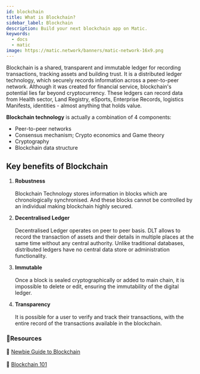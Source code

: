 ```yaml
---
id: blockchain
title: What is Blockchain?
sidebar_label: Blockchain
description: Build your next blockchain app on Matic.
keywords:
  - docs
  - matic
image: https://matic.network/banners/matic-network-16x9.png 
---
```


Blockchain is a shared, transparent and immutable ledger for recording transactions, tracking assets and building trust. It is a distributed ledger technology, which securely records information across a peer-to-peer network. Although it was created for financial service, blockchain's potential lies far beyond cryptocurrency. These ledgers can record data from Health sector, Land Registry, eSports, Enterprise Records, logistics Manifests, identities - almost anything that holds value.

**Blockchain technology** is actually a combination of 4 components:

- Peer-to-peer networks
- Consensus mechanism; Crypto economics and Game theory
- Cryptography
- Blockchain data structure

## Key benefits of Blockchain

1. **Robustness** <br></br>
Blockchain Technology stores information in blocks which are chronologically synchronised. And these blocks cannot be controlled by an individual making blockchain highly secured.

2. **Decentralised Ledger** <br></br>
Decentralised Ledger operates on peer to peer basis. DLT allows to record the transaction of assets and their details in multiple places at the same time without any central authority. Unlike traditional databases, distributed ledgers have no central data store or administration functionality.

3. **Immutable** <br></br>
Once a block is sealed cryptographically or added to main chain, it is impossible to delete or edit, ensuring the immutability of the digital ledger.

4. **Transparency** <br></br>
It is possible for a user to verify and track their transactions, with the entire record of the transactions available in the blockchain.

### **:scroll:Resources**

:green_book: [Newbie Guide to Blockchain](https://medium.com/ethindia/newbie-guide-to-blockchain-programming-a64f5186a57f)<br></br>
:orange_book: [Blockchain 101](https://www.coindesk.com/learn/blockchain-101/what-is-blockchain-technology)
